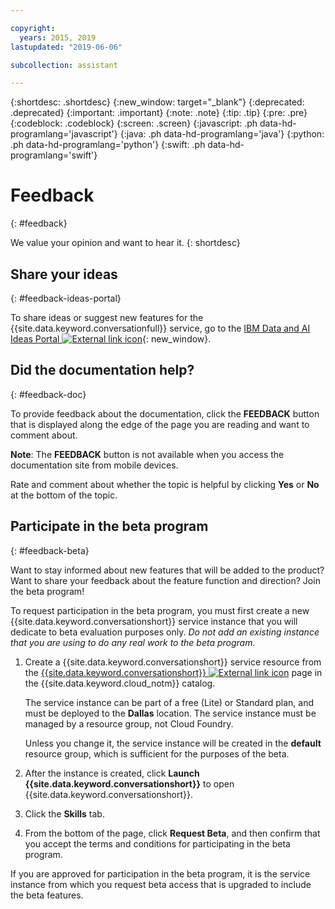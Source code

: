 ```yaml
---

copyright:
  years: 2015, 2019
lastupdated: "2019-06-06"

subcollection: assistant

---
```


{:shortdesc: .shortdesc}
{:new_window: target="_blank"}
{:deprecated: .deprecated}
{:important: .important}
{:note: .note}
{:tip: .tip}
{:pre: .pre}
{:codeblock: .codeblock}
{:screen: .screen}
{:javascript: .ph data-hd-programlang='javascript'}
{:java: .ph data-hd-programlang='java'}
{:python: .ph data-hd-programlang='python'}
{:swift: .ph data-hd-programlang='swift'}

# Feedback
{: #feedback}

We value your opinion and want to hear it.
{: shortdesc}

## Share your ideas
{: #feedback-ideas-portal}

To share ideas or suggest new features for the {{site.data.keyword.conversationfull}} service, go to the [IBM Data and AI Ideas Portal ![External link icon](../../icons/launch-glyph.svg "External link icon")](https://ibm-data-and-ai.ideas.aha.io/?project=ASSISTANT){: new_window}.

## Did the documentation help?
{: #feedback-doc}

To provide feedback about the documentation, click the **FEEDBACK** button that is displayed along the edge of the page you are reading and want to comment about.

  **Note**: The **FEEDBACK** button is not available when you access the documentation site from mobile devices.

Rate and comment about whether the topic is helpful by clicking **Yes** or **No** at the bottom of the topic.

## Participate in the beta program
{: #feedback-beta}

Want to stay informed about new features that will be added to the product? Want to share your feedback about the feature function and direction? Join the beta program!

To request participation in the beta program, you must first create a new {{site.data.keyword.conversationshort}} service instance that you will dedicate to beta evaluation purposes only. *Do not add an existing instance that you are using to do any real work to the beta program.*

1.  Create a {{site.data.keyword.conversationshort}} service  resource from the [{{site.data.keyword.conversationshort}} ![External link icon](../../icons/launch-glyph.svg "External link icon")](https://{DomainName}/catalog/services/watson-assistant) page in the {{site.data.keyword.cloud_notm}} catalog.

    The service instance can be part of a free (Lite) or Standard plan, and must be deployed to the **Dallas** location. The service instance must be managed by a resource group, not Cloud Foundry.

    Unless you change it, the service instance will be created in the **default** resource group, which is sufficient for the purposes of the beta.

1.  After the instance is created, click **Launch {{site.data.keyword.conversationshort}}** to open {{site.data.keyword.conversationshort}}.
1.  Click the **Skills** tab.
1.  From the bottom of the page, click **Request Beta**, and then confirm that you accept the terms and conditions for participating in the beta program.

If you are approved for participation in the beta program, it is the service instance from which you request beta access that is upgraded to include the beta features.
